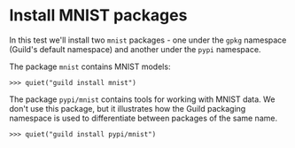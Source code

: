 # Install MNIST packages

In this test we'll install two `mnist` packages - one under the `gpkg`
namespace (Guild's default namespace) and another under the `pypi`
namespace.

The package `mnist` contains MNIST models:

    >>> quiet("guild install mnist")

The package `pypi/mnist` contains tools for working with MNIST
data. We don't use this package, but it illustrates how the Guild
packaging namespace is used to differentiate between packages of the
same name.

    >>> quiet("guild install pypi/mnist")
